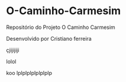# O-Caminho-Carmesim
Repositório do Projeto O Caminho Carmesim

Desenvolvido por Cristiano ferreira

çjijijiji

lolol

koo
lplplplplplplplp
